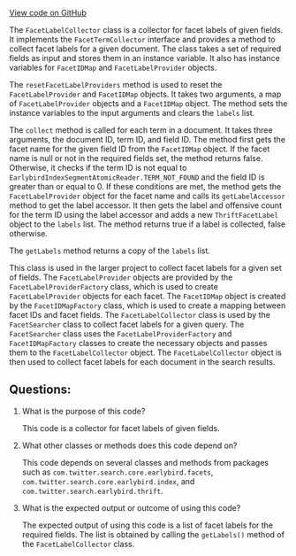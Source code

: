 [View code on GitHub](https://github.com/misbahsy/the-algorithm/src/java/com/twitter/search/earlybird/search/facets/FacetLabelCollector.java)

The `FacetLabelCollector` class is a collector for facet labels of given fields. It implements the `FacetTermCollector` interface and provides a method to collect facet labels for a given document. The class takes a set of required fields as input and stores them in an instance variable. It also has instance variables for `FacetIDMap` and `FacetLabelProvider` objects.

The `resetFacetLabelProviders` method is used to reset the `FacetLabelProvider` and `FacetIDMap` objects. It takes two arguments, a map of `FacetLabelProvider` objects and a `FacetIDMap` object. The method sets the instance variables to the input arguments and clears the `labels` list.

The `collect` method is called for each term in a document. It takes three arguments, the document ID, term ID, and field ID. The method first gets the facet name for the given field ID from the `FacetIDMap` object. If the facet name is null or not in the required fields set, the method returns false. Otherwise, it checks if the term ID is not equal to `EarlybirdIndexSegmentAtomicReader.TERM_NOT_FOUND` and the field ID is greater than or equal to 0. If these conditions are met, the method gets the `FacetLabelProvider` object for the facet name and calls its `getLabelAccessor` method to get the label accessor. It then gets the label and offensive count for the term ID using the label accessor and adds a new `ThriftFacetLabel` object to the `labels` list. The method returns true if a label is collected, false otherwise.

The `getLabels` method returns a copy of the `labels` list.

This class is used in the larger project to collect facet labels for a given set of fields. The `FacetLabelProvider` objects are provided by the `FacetLabelProviderFactory` class, which is used to create `FacetLabelProvider` objects for each facet. The `FacetIDMap` object is created by the `FacetIDMapFactory` class, which is used to create a mapping between facet IDs and facet fields. The `FacetLabelCollector` class is used by the `FacetSearcher` class to collect facet labels for a given query. The `FacetSearcher` class uses the `FacetLabelProviderFactory` and `FacetIDMapFactory` classes to create the necessary objects and passes them to the `FacetLabelCollector` object. The `FacetLabelCollector` object is then used to collect facet labels for each document in the search results.
## Questions: 
 1. What is the purpose of this code?
    
    This code is a collector for facet labels of given fields.

2. What other classes or methods does this code depend on?
    
    This code depends on several classes and methods from packages such as `com.twitter.search.core.earlybird.facets`, `com.twitter.search.core.earlybird.index`, and `com.twitter.search.earlybird.thrift`.

3. What is the expected output or outcome of using this code?
    
    The expected output of using this code is a list of facet labels for the required fields. The list is obtained by calling the `getLabels()` method of the `FacetLabelCollector` class.